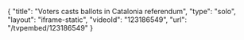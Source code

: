 {
    "title": "Voters casts ballots in Catalonia referendum",
    "type": "solo",
    "layout": "iframe-static",
    "videoId": "123186549",
    "url": "\/tvpembed\/123186549"
}